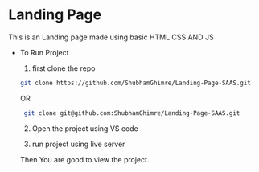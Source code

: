 ﻿# Landing Page
This is an Landing page made using basic HTML CSS AND JS

- To Run Project
    1. first clone the repo
    
    ```bash 
    git clone https://github.com/ShubhamGhimre/Landing-Page-SAAS.git
    ```

    OR

    ```bash
     git clone git@github.com:ShubhamGhimre/Landing-Page-SAAS.git
    ```

    2. Open the project using VS code 

    3. run project using live server


    Then You are good to view the project.
